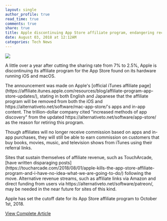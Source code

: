 ```yaml
---
layout: single
author_profile: true
read_time: true
comments: true
share: true
title: Apple discontinuing App Store affiliate program, endangering recommendation site revenue
date: August 03, 2018 at 12:12AM
categories: Tech News
---
```

<img class="align-center" src="%20http://ifttt.com/images/no_image_card.png">
<p>A little over a year after cutting the sharing rate from 7% to 2.5%, Apple is discontinuing its affiliate program for the App Store found on its hardware running iOS and macOS.</p><p>The announcement was made on Apple's [official iTunes affiliate page](https://affiliate.itunes.apple.com/resources/blog/affiliate-program-app-store-updates/), stating in both English and Japanese that the affiliate program will be removed from both the iOS and https://alternativeto.net/software/mac-app-store/'s apps and in-app content. The trillion-dollar company cited "increased methods of app discovery" from the updated https://alternativeto.net/software/app-store/ as the reason for retiring this program.</p><p>Though affiliates will no longer receive commission based on apps and in-app purchases, they will still be able to earn commission on customers that buy books, movies, music, and television shows from iTunes using their referral links.</p><p>Sites that sustain themselves of affiliate revenue, such as TouchArcade, [have written disparaging posts](https://toucharcade.com/2018/08/01/apple-kills-the-app-store-affiliate-program-and-i-have-no-idea-what-we-are-going-to-do/) following the move. Alternative revenue streams, such as affiliate links via Amazon and direct funding from users via https://alternativeto.net/software/patreon/, may be needed in the near future for sites of this kind.</p><p>Apple has set the cutoff date for its App Store affiliate program to October 1st, 2018.</p>

<a class="btn btn--info" href="https://alternativeto.net/news/2018/8/apple-discontinuing-app-store-affiliate-program-endangering-recommendation-site-revenue">View Complete Article</a>